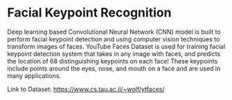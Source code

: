 # Facial Keypoint Recognition 

Deep learning based Convolutional Neural Network (CNN) model is built to perform facial keypoint detection and using computer vision techniques to transform images of faces. YouTube Faces Dataset is used for training facial keypoint detection system that takes in any image with faces, and predicts the location of 68 distinguishing keypoints on each face! These keypoints include points around the eyes, nose, and mouth on a face and are used in many applications. 

Link to Dataset: https://www.cs.tau.ac.il/~wolf/ytfaces/
